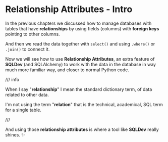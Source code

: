 # Relationship Attributes - Intro

In the previous chapters we discussed how to manage databases with tables that have **relationships** by using fields (columns) with **foreign keys** pointing to other columns.

And then we read the data together with `select()` and using `.where()` or `.join()` to connect it.

Now we will see how to use **Relationship Attributes**, an extra feature of **SQLDev** (and SQLAlchemy) to work with the data in the database in way much more familiar way, and closer to normal Python code.

/// info

When I say "**relationship**" I mean the standard dictionary term, of data related to other data.

I'm not using the term "**relation**" that is the technical, academical, SQL term for a single table.

///

And using those **relationship attributes** is where a tool like **SQLDev** really shines. ✨
